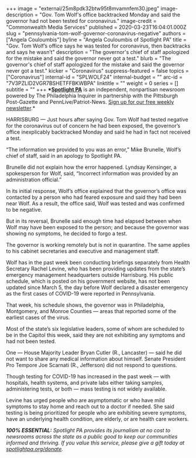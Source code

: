 +++
image = "external/25m8pdk32btw95t8mvamnfem30.jpeg"
image-description = "Gov. Tom Wolf's office backtracked Monday and said the governor had not been tested for coronavirus."
image-credit = "Commonwealth Media Services"
published = 2020-03-23T16:04:01.000Z
slug = "pennsylvania-tom-wolf-governor-coronavirus-negative"
authors = ["Angela Couloumbis"]
byline = "Angela Couloumbis of Spotlight PA"
title = "Gov. Tom Wolf’s office says he was tested for coronavirus, then backtracks and says he wasn’t"
description = "The governor's chief of staff apologized for the mistake and said the governor never got a test."
blurb = "The governor's chief of staff apologized for the mistake and said the governor never got a test."
kicker = "Coronavirus"
suppress-featured = false
topics = ["Coronavirus"]
internal-id = "SPLWOLF24"
internal-budget = ""
arc-id = "7V3PZLID2VGR7BSHETFFBKWBPA"
linktitle = ""
weight = 0
series = []
subtitle = ""
+++
**\*[Spotlight PA](https://www.spotlightpa.org/)** is an independent, nonpartisan newsroom powered by The Philadelphia Inquirer in partnership with the Pittsburgh Post-Gazette and PennLive/Patriot-News. [Sign up for our free weekly newsletter](https://www.spotlightpa.org/newsletters).*

HARRISBURG — Just hours after saying Gov. Tom Wolf had tested negative for the coronavirus out of concern he had been exposed, the governor’s office inexplicably backtracked Monday and said he had in fact not received a test.

“The information we provided to you was an error,” Mike Brunelle, Wolf’s chief of staff, said in an apology to Spotlight PA.

Brunelle did not explain how the error happened. Lyndsay Kensinger, a spokesperson for Wolf, said, “Incorrect information was provided by an administration official.”

In its initial response, Wolf’s office explained that the governor’s office was contacted by a person who had feared exposure and said they had been near Wolf. As a result, the office said, Wolf was tested and was confirmed to be negative.

But in its reversal, Brunelle said enough time had elapsed between when Wolf may have been exposed to the person; and because the governor was showing no symptoms, he decided to forgo a test.

The governor is working remotely but is not in quarantine. The same applies to his cabinet secretaries and executive and management staff.

Wolf has in the past week been conducting briefings separately from Health Secretary Rachel Levine, who has been providing updates from the state’s emergency management headquarters outside Harrisburg. His public schedule, which is posted on his government website, has not been updated since March 5, the day before Wolf declared a disaster emergency as the first cases of COVID-19 were reported in Pennsylvania.

That week, his schedule shows, the governor was in Philadelphia, Montgomery, and Monroe Counties — areas that reported some of the earliest cases of the virus.

Most of the state’s six legislative leaders, some of whom are scheduled to be in the Capitol this week, said they are not exhibiting any symptoms and had not been tested.

One — House Majority Leader Bryan Cutler (R., Lancaster) — said he did not want to share any medical information about himself. Senate President Pro Tempore Joe Scarnati (R., Jefferson) did not respond to questions.

Though testing for COVID-19 has increased in the past week — with hospitals, health systems, and private labs either taking samples, administering tests, or both — mass testing is not widely available.

Levine has urged people who are asymptomatic or who have mild symptoms to stay home and reach out to a doctor if needed. She said testing is being prioritized for people who are exhibiting severe symptoms, have an underlying health condition, are elderly, or are health care workers.

***100% ESSENTIAL:*** *Spotlight PA provides its journalism at no cost to newsrooms across the state as a public good to keep our communities informed and thriving. If you value this service, please give a gift today at [spotlightpa.org/donate](https://www.spotlightpa.org/donate).*